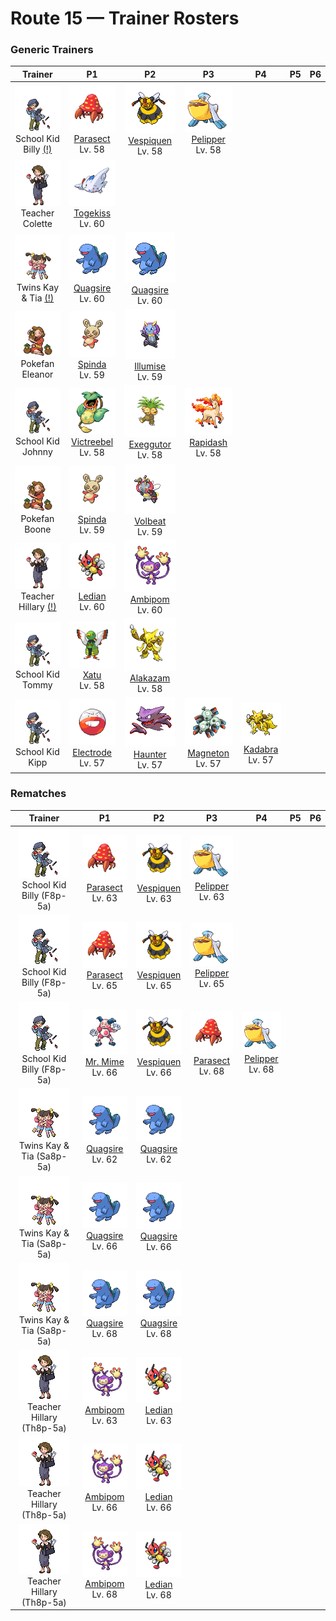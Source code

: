 # Route 15 — Trainer Rosters

### Generic Trainers

| Trainer | P1 | P2 | P3 | P4 | P5 | P6 |
|:-------:|:--:|:--:|:--:|:--:|:--:|:--:|
| ![School Kid Billy (!)](../../assets/trainers/school_kid.png "School Kid Billy (!)")<br>School Kid Billy [(!)](#rematches) | ![Parasect](../../assets/sprites/parasect/front.gif "Parasect: The larger the mushroom on its back grows, the stronger the mushroom spores it scatters.")<br>[Parasect](../../pokemon/parasect.md/)<br>Lv. 58 | ![Vespiquen](../../assets/sprites/vespiquen/front.gif "Vespiquen: It raises grubs in the holes in its body. It secretes pheromones to control COMBEE.")<br>[Vespiquen](../../pokemon/vespiquen.md/)<br>Lv. 58 | ![Pelipper](../../assets/sprites/pelipper/front.gif "Pelipper: It protects its young in its beak. It bobs on waves, resting on them on days when the waters are calm.")<br>[Pelipper](../../pokemon/pelipper.md/)<br>Lv. 58 |
| ![Teacher Colette](../../assets/trainers/teacher.png "Teacher Colette")<br>Teacher Colette | ![Togekiss](../../assets/sprites/togekiss/front.gif "Togekiss: As everyone knows, it visits peaceful regions, bringing them gifts of kindness and sweet blessings.")<br>[Togekiss](../../pokemon/togekiss.md/)<br>Lv. 60 |
| ![Twins Kay & Tia (!)](../../assets/trainers/twins.png "Twins Kay & Tia (!)")<br>Twins Kay & Tia [(!)](#rematches) | ![Quagsire](../../assets/sprites/quagsire/front.gif "Quagsire: Due to its relaxed and carefree attitude, it often bumps its head on boulders and boat hulls as it swims.")<br>[Quagsire](../../pokemon/quagsire.md/)<br>Lv. 60 | ![Quagsire](../../assets/sprites/quagsire/front.gif "Quagsire: Due to its relaxed and carefree attitude, it often bumps its head on boulders and boat hulls as it swims.")<br>[Quagsire](../../pokemon/quagsire.md/)<br>Lv. 60 |
| ![Pokefan Eleanor](../../assets/trainers/pokefan.png "Pokefan Eleanor")<br>Pokefan Eleanor | ![Spinda](../../assets/sprites/spinda/front.gif "Spinda: The chances of two SPINDA having identical spot patterns is less than one in four billion.")<br>[Spinda](../../pokemon/spinda.md/)<br>Lv. 59 | ![Illumise](../../assets/sprites/illumise/front.gif "Illumise: Its fragrance attracts a swarm of VOLBEAT, so they draw over 200 patterns in the night sky.")<br>[Illumise](../../pokemon/illumise.md/)<br>Lv. 59 |
| ![School Kid Johnny](../../assets/trainers/school_kid.png "School Kid Johnny")<br>School Kid Johnny | ![Victreebel](../../assets/sprites/victreebel/front.gif "Victreebel: This horrifying plant Pokémon attracts prey with aromatic honey, then melts them in its mouth.")<br>[Victreebel](../../pokemon/victreebel.md/)<br>Lv. 58 | ![Exeggutor](../../assets/sprites/exeggutor/front.gif "Exeggutor: If a head drops off, it emits a telepathic call in search of others to form an EXEGGCUTE cluster.")<br>[Exeggutor](../../pokemon/exeggutor.md/)<br>Lv. 58 | ![Rapidash](../../assets/sprites/rapidash/front.gif "Rapidash: With incredible acceleration, it reaches its top speed of 150 mph after running just 10 steps.")<br>[Rapidash](../../pokemon/rapidash.md/)<br>Lv. 58 |
| ![Pokefan Boone](../../assets/trainers/pokefan.png "Pokefan Boone")<br>Pokefan Boone | ![Spinda](../../assets/sprites/spinda/front.gif "Spinda: The chances of two SPINDA having identical spot patterns is less than one in four billion.")<br>[Spinda](../../pokemon/spinda.md/)<br>Lv. 59 | ![Volbeat](../../assets/sprites/volbeat/front.gif "Volbeat: It emits light from its tail to communicate. It loves the sweet aroma given off by ILLUMISE.")<br>[Volbeat](../../pokemon/volbeat.md/)<br>Lv. 59 |
| ![Teacher Hillary (!)](../../assets/trainers/teacher.png "Teacher Hillary (!)")<br>Teacher Hillary [(!)](#rematches) | ![Ledian](../../assets/sprites/ledian/front.gif "Ledian: The spot patterns on its back grow larger or smaller depending on the number of stars in the night sky.")<br>[Ledian](../../pokemon/ledian.md/)<br>Lv. 60 | ![Ambipom](../../assets/sprites/ambipom/front.gif "Ambipom: It is very difficult to dodge the consecutive strikes of its two tails.")<br>[Ambipom](../../pokemon/ambipom.md/)<br>Lv. 60 |
| ![School Kid Tommy](../../assets/trainers/school_kid.png "School Kid Tommy")<br>School Kid Tommy | ![Xatu](../../assets/sprites/xatu/front.gif "Xatu: In South America, it is said that its right eye sees the future and its left eye views the past.")<br>[Xatu](../../pokemon/xatu.md/)<br>Lv. 58 | ![Alakazam](../../assets/sprites/alakazam/front.gif "Alakazam: Its brain cells multiply continually until it dies. As a result, it remembers everything.")<br>[Alakazam](../../pokemon/alakazam.md/)<br>Lv. 58 |
| ![School Kid Kipp](../../assets/trainers/school_kid.png "School Kid Kipp")<br>School Kid Kipp | ![Electrode](../../assets/sprites/electrode/front.gif "Electrode: It stores an overflowing amount of electric energy inside its body. Even a small shock makes it explode.")<br>[Electrode](../../pokemon/electrode.md/)<br>Lv. 57 | ![Haunter](../../assets/sprites/haunter/front.gif "Haunter: Its tongue is made of gas. If licked, its victim starts shaking constantly until death eventually comes.")<br>[Haunter](../../pokemon/haunter.md/)<br>Lv. 57 | ![Magneton](../../assets/sprites/magneton/front.gif "Magneton: The MAGNEMITE are united by a magnetism so powerful, it dries all moisture in its vicinity.")<br>[Magneton](../../pokemon/magneton.md/)<br>Lv. 57 | ![Kadabra](../../assets/sprites/kadabra/front.gif "Kadabra: If it uses its abilities, it emits special alpha waves that cause machines to malfunction.")<br>[Kadabra](../../pokemon/kadabra.md/)<br>Lv. 57 |


### Rematches

| Trainer | P1 | P2 | P3 | P4 | P5 | P6 |
|:-------:|:--:|:--:|:--:|:--:|:--:|:--:|
| ![School Kid Billy (F8p-5a)](../../assets/trainers/school_kid.png "School Kid Billy (F8p-5a)")<br>School Kid Billy (F8p-5a) | ![Parasect](../../assets/sprites/parasect/front.gif "Parasect: The larger the mushroom on its back grows, the stronger the mushroom spores it scatters.")<br>[Parasect](../../pokemon/parasect.md/)<br>Lv. 63 | ![Vespiquen](../../assets/sprites/vespiquen/front.gif "Vespiquen: It raises grubs in the holes in its body. It secretes pheromones to control COMBEE.")<br>[Vespiquen](../../pokemon/vespiquen.md/)<br>Lv. 63 | ![Pelipper](../../assets/sprites/pelipper/front.gif "Pelipper: It protects its young in its beak. It bobs on waves, resting on them on days when the waters are calm.")<br>[Pelipper](../../pokemon/pelipper.md/)<br>Lv. 63 |
| ![School Kid Billy (F8p-5a)](../../assets/trainers/school_kid.png "School Kid Billy (F8p-5a)")<br>School Kid Billy (F8p-5a) | ![Parasect](../../assets/sprites/parasect/front.gif "Parasect: The larger the mushroom on its back grows, the stronger the mushroom spores it scatters.")<br>[Parasect](../../pokemon/parasect.md/)<br>Lv. 65 | ![Vespiquen](../../assets/sprites/vespiquen/front.gif "Vespiquen: It raises grubs in the holes in its body. It secretes pheromones to control COMBEE.")<br>[Vespiquen](../../pokemon/vespiquen.md/)<br>Lv. 65 | ![Pelipper](../../assets/sprites/pelipper/front.gif "Pelipper: It protects its young in its beak. It bobs on waves, resting on them on days when the waters are calm.")<br>[Pelipper](../../pokemon/pelipper.md/)<br>Lv. 65 |
| ![School Kid Billy (F8p-5a)](../../assets/trainers/school_kid.png "School Kid Billy (F8p-5a)")<br>School Kid Billy (F8p-5a) | ![Mr. Mime](../../assets/sprites/mr-mime/front.gif "Mr. Mime: Its fingertips emit a peculiar force field that hardens air to create an actual wall.")<br>[Mr. Mime](../../pokemon/mr-mime.md/)<br>Lv. 66 | ![Vespiquen](../../assets/sprites/vespiquen/front.gif "Vespiquen: It raises grubs in the holes in its body. It secretes pheromones to control COMBEE.")<br>[Vespiquen](../../pokemon/vespiquen.md/)<br>Lv. 66 | ![Parasect](../../assets/sprites/parasect/front.gif "Parasect: The larger the mushroom on its back grows, the stronger the mushroom spores it scatters.")<br>[Parasect](../../pokemon/parasect.md/)<br>Lv. 68 | ![Pelipper](../../assets/sprites/pelipper/front.gif "Pelipper: It protects its young in its beak. It bobs on waves, resting on them on days when the waters are calm.")<br>[Pelipper](../../pokemon/pelipper.md/)<br>Lv. 68 |
| ![Twins Kay & Tia (Sa8p-5a)](../../assets/trainers/twins.png "Twins Kay & Tia (Sa8p-5a)")<br>Twins Kay & Tia (Sa8p-5a) | ![Quagsire](../../assets/sprites/quagsire/front.gif "Quagsire: Due to its relaxed and carefree attitude, it often bumps its head on boulders and boat hulls as it swims.")<br>[Quagsire](../../pokemon/quagsire.md/)<br>Lv. 62 | ![Quagsire](../../assets/sprites/quagsire/front.gif "Quagsire: Due to its relaxed and carefree attitude, it often bumps its head on boulders and boat hulls as it swims.")<br>[Quagsire](../../pokemon/quagsire.md/)<br>Lv. 62 |
| ![Twins Kay & Tia (Sa8p-5a)](../../assets/trainers/twins.png "Twins Kay & Tia (Sa8p-5a)")<br>Twins Kay & Tia (Sa8p-5a) | ![Quagsire](../../assets/sprites/quagsire/front.gif "Quagsire: Due to its relaxed and carefree attitude, it often bumps its head on boulders and boat hulls as it swims.")<br>[Quagsire](../../pokemon/quagsire.md/)<br>Lv. 66 | ![Quagsire](../../assets/sprites/quagsire/front.gif "Quagsire: Due to its relaxed and carefree attitude, it often bumps its head on boulders and boat hulls as it swims.")<br>[Quagsire](../../pokemon/quagsire.md/)<br>Lv. 66 |
| ![Twins Kay & Tia (Sa8p-5a)](../../assets/trainers/twins.png "Twins Kay & Tia (Sa8p-5a)")<br>Twins Kay & Tia (Sa8p-5a) | ![Quagsire](../../assets/sprites/quagsire/front.gif "Quagsire: Due to its relaxed and carefree attitude, it often bumps its head on boulders and boat hulls as it swims.")<br>[Quagsire](../../pokemon/quagsire.md/)<br>Lv. 68 | ![Quagsire](../../assets/sprites/quagsire/front.gif "Quagsire: Due to its relaxed and carefree attitude, it often bumps its head on boulders and boat hulls as it swims.")<br>[Quagsire](../../pokemon/quagsire.md/)<br>Lv. 68 |
| ![Teacher Hillary (Th8p-5a)](../../assets/trainers/teacher.png "Teacher Hillary (Th8p-5a)")<br>Teacher Hillary (Th8p-5a) | ![Ambipom](../../assets/sprites/ambipom/front.gif "Ambipom: It is very difficult to dodge the consecutive strikes of its two tails.")<br>[Ambipom](../../pokemon/ambipom.md/)<br>Lv. 63 | ![Ledian](../../assets/sprites/ledian/front.gif "Ledian: The spot patterns on its back grow larger or smaller depending on the number of stars in the night sky.")<br>[Ledian](../../pokemon/ledian.md/)<br>Lv. 63 |
| ![Teacher Hillary (Th8p-5a)](../../assets/trainers/teacher.png "Teacher Hillary (Th8p-5a)")<br>Teacher Hillary (Th8p-5a) | ![Ambipom](../../assets/sprites/ambipom/front.gif "Ambipom: It is very difficult to dodge the consecutive strikes of its two tails.")<br>[Ambipom](../../pokemon/ambipom.md/)<br>Lv. 66 | ![Ledian](../../assets/sprites/ledian/front.gif "Ledian: The spot patterns on its back grow larger or smaller depending on the number of stars in the night sky.")<br>[Ledian](../../pokemon/ledian.md/)<br>Lv. 66 |
| ![Teacher Hillary (Th8p-5a)](../../assets/trainers/teacher.png "Teacher Hillary (Th8p-5a)")<br>Teacher Hillary (Th8p-5a) | ![Ambipom](../../assets/sprites/ambipom/front.gif "Ambipom: It is very difficult to dodge the consecutive strikes of its two tails.")<br>[Ambipom](../../pokemon/ambipom.md/)<br>Lv. 68 | ![Ledian](../../assets/sprites/ledian/front.gif "Ledian: The spot patterns on its back grow larger or smaller depending on the number of stars in the night sky.")<br>[Ledian](../../pokemon/ledian.md/)<br>Lv. 68 |


